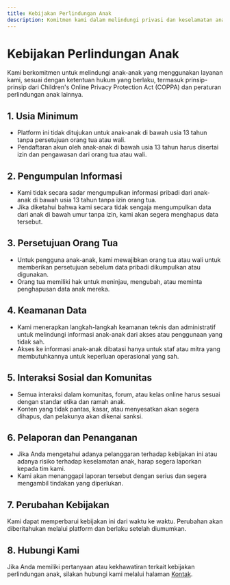 ```yaml
---
title: Kebijakan Perlindungan Anak
description: Komitmen kami dalam melindungi privasi dan keselamatan anak-anak di platform.
---
```


# Kebijakan Perlindungan Anak

Kami berkomitmen untuk melindungi anak-anak yang menggunakan layanan kami, sesuai dengan ketentuan hukum yang berlaku, termasuk prinsip-prinsip dari Children's Online Privacy Protection Act (COPPA) dan peraturan perlindungan anak lainnya.

## 1. Usia Minimum

- Platform ini tidak ditujukan untuk anak-anak di bawah usia 13 tahun tanpa persetujuan orang tua atau wali.
- Pendaftaran akun oleh anak-anak di bawah usia 13 tahun harus disertai izin dan pengawasan dari orang tua atau wali.

## 2. Pengumpulan Informasi

- Kami tidak secara sadar mengumpulkan informasi pribadi dari anak-anak di bawah usia 13 tahun tanpa izin orang tua.
- Jika diketahui bahwa kami secara tidak sengaja mengumpulkan data dari anak di bawah umur tanpa izin, kami akan segera menghapus data tersebut.

## 3. Persetujuan Orang Tua

- Untuk pengguna anak-anak, kami mewajibkan orang tua atau wali untuk memberikan persetujuan sebelum data pribadi dikumpulkan atau digunakan.
- Orang tua memiliki hak untuk meninjau, mengubah, atau meminta penghapusan data anak mereka.

## 4. Keamanan Data

- Kami menerapkan langkah-langkah keamanan teknis dan administratif untuk melindungi informasi anak-anak dari akses atau penggunaan yang tidak sah.
- Akses ke informasi anak-anak dibatasi hanya untuk staf atau mitra yang membutuhkannya untuk keperluan operasional yang sah.

## 5. Interaksi Sosial dan Komunitas

- Semua interaksi dalam komunitas, forum, atau kelas online harus sesuai dengan standar etika dan ramah anak.
- Konten yang tidak pantas, kasar, atau menyesatkan akan segera dihapus, dan pelakunya akan dikenai sanksi.

## 6. Pelaporan dan Penanganan

- Jika Anda mengetahui adanya pelanggaran terhadap kebijakan ini atau adanya risiko terhadap keselamatan anak, harap segera laporkan kepada tim kami.
- Kami akan menanggapi laporan tersebut dengan serius dan segera mengambil tindakan yang diperlukan.

## 7. Perubahan Kebijakan

Kami dapat memperbarui kebijakan ini dari waktu ke waktu. Perubahan akan diberitahukan melalui platform dan berlaku setelah diumumkan.

## 8. Hubungi Kami

Jika Anda memiliki pertanyaan atau kekhawatiran terkait kebijakan perlindungan anak, silakan hubungi kami melalui halaman [Kontak](/contact).
